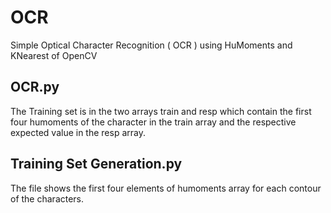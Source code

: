 # OCR
Simple Optical Character Recognition ( OCR )  using HuMoments and  KNearest of OpenCV

## OCR.py
 The Training set is in the two arrays train and resp which contain the first four humoments of the character in the train array and  the respective expected value in the resp array.

## Training Set Generation.py
 The file shows the first four elements of humoments array for each contour of the characters.

